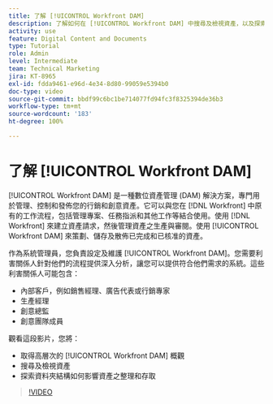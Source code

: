 ```yaml
---
title: 了解 [!UICONTROL Workfront DAM]
description: 了解如何在 [!UICONTROL Workfront DAM] 中搜尋及檢視資產，以及探索資料夾結構如何影響資產之整理和存取。
activity: use
feature: Digital Content and Documents
type: Tutorial
role: Admin
level: Intermediate
team: Technical Marketing
jira: KT-8965
exl-id: fdda9461-e96d-4e34-8d80-99059e5394b0
doc-type: video
source-git-commit: bbdf99c6bc1be714077fd94fc3f8325394de36b3
workflow-type: tm+mt
source-wordcount: '183'
ht-degree: 100%

---
```


# 了解 [!UICONTROL Workfront DAM]

[!UICONTROL Workfront DAM] 是一種數位資產管理 (DAM) 解決方案，專門用於管理、控制和發佈您的行銷和創意資產。它可以與您在 [!DNL Workfront] 中原有的工作流程，包括管理專案、任務指派和其他工作等結合使用。使用 [!DNL Workfront] 來建立資產請求，然後管理資產之生產與審閱。使用 [!UICONTROL Workfront DAM] 來策劃、儲存及散佈已完成和已核准的資產。


作為系統管理員，您負責設定及維護 [!UICONTROL Workfront DAM]。您需要利害關係人針對他們的流程提供深入分析，讓您可以提供符合他們需求的系統。這些利害關係人可能包含：

* 內部客戶，例如銷售經理、廣告代表或行銷專家
* 生產經理
* 創意總監
* 創意團隊成員

觀看這段影片，您將：

* 取得高層次的 [!UICONTROL Workfront DAM] 概觀
* 搜尋及檢視資產
* 探索資料夾結構如何影響資產之整理和存取

>[!VIDEO](https://video.tv.adobe.com/v/335228/?quality=12&learn=on&enablevpops=1)
